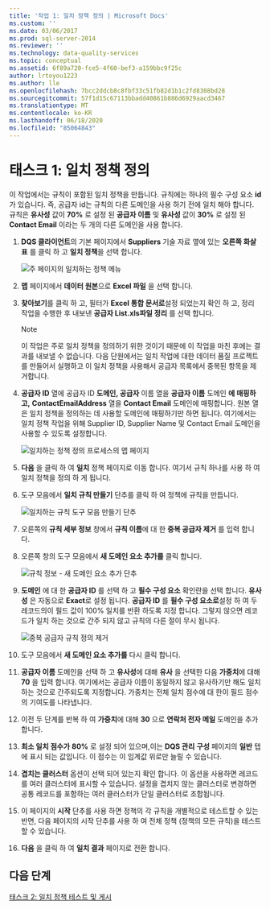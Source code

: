 ```yaml
---
title: '작업 1: 일치 정책 정의 | Microsoft Docs'
ms.custom: ''
ms.date: 03/06/2017
ms.prod: sql-server-2014
ms.reviewer: ''
ms.technology: data-quality-services
ms.topic: conceptual
ms.assetid: 6f89a720-fce5-4f60-bef3-a159bbc9f25c
author: lrtoyou1223
ms.author: lle
ms.openlocfilehash: 7bcc2ddcb8c8fbf33c51fb82d1b1c2fd8308bd28
ms.sourcegitcommit: 57f1d15c67113bbadd40861b886d6929aacd3467
ms.translationtype: MT
ms.contentlocale: ko-KR
ms.lasthandoff: 06/18/2020
ms.locfileid: "85064843"
---
```

# <a name="task-1-defining-a-matching-policy"></a>태스크 1: 일치 정책 정의
  이 작업에서는 규칙이 포함된 일치 정책을 만듭니다. 규칙에는 하나의 필수 구성 요소 **id**가 있습니다. 즉, 공급자 id는 규칙의 다른 도메인을 사용 하기 전에 일치 해야 합니다. 규칙은 **유사성** 값이 **70%** 로 설정 된 **공급자 이름** 및 **유사성** 값이 **30%** 로 설정 된 **Contact Email** 이라는 두 개의 다른 도메인을 사용 합니다.  
  
1.  **DQS 클라이언트**의 기본 페이지에서 **Suppliers** 기술 자료 옆에 있는 **오른쪽 화살표** 를 클릭 하 고 **일치 정책**을 선택 합니다.  
  
     ![주 페이지의 일치하는 정책 메뉴](../../2014/tutorials/media/et-definingamatchingpolicy-01.jpg "주 페이지의 일치하는 정책 메뉴")  
  
2.  **맵** 페이지에서 **데이터 원본**으로 **Excel 파일** 을 선택 합니다.  
  
3.  **찾아보기**를 클릭 하 고, 필터가 **Excel 통합 문서로**설정 되었는지 확인 하 고, 정리 작업을 수행한 후 내보낸 **공급자 List.xls파일 정리** 를 선택 합니다.  
  
    > [!NOTE]  
    >  이 작업은 주로 일치 정책을 정의하기 위한 것이기 때문에 이 작업을 마친 후에는 결과를 내보낼 수 없습니다. 다음 단원에서는 일치 작업에 대한 데이터 품질 프로젝트를 만들어서 실행하고 이 일치 정책을 사용해서 공급자 목록에서 중복된 항목을 제거합니다.  
  
4.  **공급자 ID** 열에 공급자 ID **도메인, 공급자** 이름 열을 **공급자 이름** 도메인 **에 매핑하고,** **ContactEmailAddress** 열을 **Contact Email** 도메인에 매핑합니다. 원본 열은 일치 정책을 정의하는 데 사용할 도메인에 매핑하기만 하면 됩니다. 여기에서는 일치 정책 작업을 위해 Supplier ID, Supplier Name 및 Contact Email 도메인을 사용할 수 있도록 설정합니다.  
  
     ![일치하는 정책 정의 프로세스의 맵 페이지](../../2014/tutorials/media/et-definingamatchingpolicy-02.jpg "일치하는 정책 정의 프로세스의 맵 페이지")  
  
5.  **다음** 을 클릭 하 여 **일치** 정책 페이지로 이동 합니다. 여기서 규칙 하나를 사용 하 여 일치 정책을 정의 하 게 됩니다.  
  
6.  도구 모음에서 **일치 규칙 만들기** 단추를 클릭 하 여 정책에 규칙을 만듭니다.  
  
     ![일치하는 규칙 도구 모음 만들기 단추](../../2014/tutorials/media/et-definingamatchingpolicy-03.jpg "일치하는 규칙 도구 모음 만들기 단추")  
  
7.  오른쪽의 **규칙 세부 정보** 창에서 **규칙 이름**에 대 한 **중복 공급자 제거** 를 입력 합니다.  
  
8.  오른쪽 창의 도구 모음에서 **새 도메인 요소 추가를** 클릭 합니다.  
  
     ![규칙 정보 - 새 도메인 요소 추가 단추](../../2014/tutorials/media/et-definingamatchingpolicy-04.jpg "규칙 정보 - 새 도메인 요소 추가 단추")  
  
9. **도메인** 에 대 한 **공급자 ID** 를 선택 하 고 **필수 구성 요소** 확인란을 선택 합니다. **유사성** 은 자동으로 **Exact**로 설정 됩니다. **공급자 ID** 를 **필수 구성 요소로**설정 하 여 두 레코드의이 필드 값이 100% 일치를 반환 하도록 지정 합니다. 그렇지 않으면 레코드가 일치 하는 것으로 간주 되지 않고 규칙의 다른 절이 무시 됩니다.  
  
     ![중복 공급자 규칙 정의 제거](../../2014/tutorials/media/et-definingamatchingpolicy-05.jpg "중복 공급자 규칙 정의 제거")  
  
10. 도구 모음에서 **새 도메인 요소 추가를** 다시 클릭 합니다.  
  
11. **공급자 이름** 도메인을 선택 하 고 **유사성**에 대해 **유사** 을 선택한 다음 **가중치**에 대해 **70** 을 입력 합니다.  여기에서는 공급자 이름이 동일하지 않고 유사하기만 해도 일치하는 것으로 간주되도록 지정합니다. 가중치는 전체 일치 점수에 대 한이 필드 점수의 기여도를 나타냅니다.  
  
12. 이전 두 단계를 반복 하 여 **가중치**에 대해 **30** 으로 **연락처 전자 메일** 도메인을 추가 합니다.  
  
13. **최소 일치 점수가** **80%** 로 설정 되어 있으며,이는 **DQS 관리** **구성** 페이지의 **일반** 탭에 표시 되는 값입니다. 이 점수는 이 임계값 위로만 늘릴 수 있습니다.  
  
14. **겹치는 클러스터** 옵션이 선택 되어 있는지 확인 합니다. 이 옵션을 사용하면 레코드를 여러 클러스터에 표시할 수 있습니다. 설정을 겹치지 않는 클러스터로 변경하면 공통 레코드를 포함하는 여러 클러스터가 단일 클러스터로 조합됩니다.  
  
15. 이 페이지의 **시작** 단추를 사용 하면 정책의 각 규칙을 개별적으로 테스트할 수 있는 반면, 다음 페이지의 시작 단추를 사용 하 여 전체 정책 (정책의 모든 규칙)을 테스트할 수 있습니다.  
  
16. **다음** 을 클릭 하 여 **일치 결과** 페이지로 전환 합니다.  
  
## <a name="next-step"></a>다음 단계  
 [태스크 2: 일치 정책 테스트 및 게시](../../2014/tutorials/task-2-testing-and-publishing-the-matching-policy.md)  
  
  
